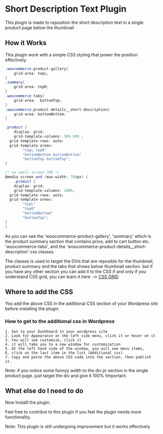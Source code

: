 # Short Description Text Plugin

This plugin is made to reposition the short description text in a single product page below the thumbnail

## How it Works

This plugin work with a simple CSS styling that power the position effectively.

```cs
.woocommerce-product-gallery{
	grid-area: topL;
}
.summary{
	grid-area: topR;
}
.woocommerce-tabs{
	grid-area:	bottomTop;
}
.woocommerce-product-details__short-description{
	grid-area: bottomBottom;
}

.product {
	display: grid;
	grid-template-columns: 50% 50% ;
  grid-template-rows: auto;
  grid-template-areas:
		"topL topR"
		"bottomBottom bottomBottom"
		"bottomTop bottomTop";
}

/* on small screen 768 */
@media screen and (max-width: 768px) {
	.product {
	display: grid;
	grid-template-columns: 100%;
  grid-template-rows: auto;
  grid-template-areas:
		"topL"
		"topR"
		"bottomBottom"
		"bottomTop";
}
}


```

As you can see the 'woocommerce-product-gallery', 'summary' which is the product summary section that contains price, add to cart button etc. 'woocommerce-tabs', and the 'woocommerce-product-details\_\_short-description' css classes.

The classes is used to target the DIVs that are reposible for the thumbnail, product summary and the tabs that shows below thumbnail section. but if you have any other section you can add it to the CSS if and only if you understand CSS grid, you can learn it here --> [CSS GRID](https://css-tricks.com/snippets/css/complete-guide-grid/)

## Where to add the CSS

You add the above CSS in the additional CSS section of your Wordpress site before installing the plugin.

### How to get to the additional css in Wordpress

```
1. Got to your Dashboard in your wordpress site
2. Look for Appearance at the left side menu, click it or hover on it
3. You will see customize, click it
4. it will take you to a new window for customization
5. At the left hand side of the window, you will see menu items,
6. click on the last item in the list (Additional css)
7. Copy and paste the above CSS code into the section. then publish it.
```

Note: if you notice some funnyy width to the div pr section in the single product page. just target the div and give it 100% !important.

## What else do I need to do

Now Installl the plugin.



Feel free to contribut to this plugin if you feel the plugin needs more functionality.

Note: This plugin is still undergoing improvement but it works effectively